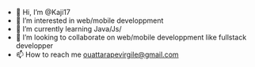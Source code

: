 - 👋 Hi, I’m @Kaji17
- 👀 I’m interested in web/mobile developpment
- 🌱 I’m currently learning Java/Js/
- 💞️ I’m looking to collaborate on web/mobile developpment like fullstack developper
- 📫 How to reach me ouattarapevirgile@gmail.com

<!---
Kaji17/Kaji17 is a ✨ special ✨ repository because its `README.md` (this file) appears on your GitHub profile.
You can click the Preview link to take a look at your changes.
--->

